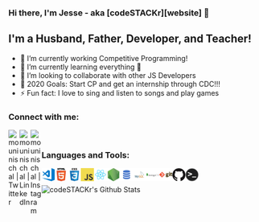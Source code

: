 ### Hi there, I'm Jesse - aka [codeSTACKr][website] 👋

## I'm a Husband, Father, Developer, and Teacher!
- 🔭 I’m currently working Competitive Programming!
- 🌱 I’m currently learning everything 🤣
- 👯 I’m looking to collaborate with other JS Developers
- 🥅 2020 Goals: Start CP and get an internship through CDC!!!
- ⚡ Fun fact: I love to sing and listen to songs and play games

### Connect with me:

[<img align="left" alt="mouninischal | Twitter" width="22px" src="https://cdn.jsdelivr.net/npm/simple-icons@v3/icons/twitter.svg" />][twitter]
[<img align="left" alt="mouninischal | LinkedIn" width="22px" src="https://cdn.jsdelivr.net/npm/simple-icons@v3/icons/linkedin.svg" />][linkedin]
[<img align="left" alt="mouninischal | Instagram" width="22px" src="https://cdn.jsdelivr.net/npm/simple-icons@v3/icons/instagram.svg" />][instagram]

<br />

### Languages and Tools:

<img align="left" alt="Visual Studio Code" width="26px" src="https://raw.githubusercontent.com/github/explore/80688e429a7d4ef2fca1e82350fe8e3517d3494d/topics/visual-studio-code/visual-studio-code.png" />
<img align="left" alt="HTML5" width="26px" src="https://raw.githubusercontent.com/github/explore/80688e429a7d4ef2fca1e82350fe8e3517d3494d/topics/html/html.png" />
<img align="left" alt="CSS3" width="26px" src="https://raw.githubusercontent.com/github/explore/80688e429a7d4ef2fca1e82350fe8e3517d3494d/topics/css/css.png" />
<img align="left" alt="JavaScript" width="26px" src="https://raw.githubusercontent.com/github/explore/80688e429a7d4ef2fca1e82350fe8e3517d3494d/topics/javascript/javascript.png" />
<img align="left" alt="React" width="26px" src="https://raw.githubusercontent.com/github/explore/80688e429a7d4ef2fca1e82350fe8e3517d3494d/topics/react/react.png" />
<img align="left" alt="Node.js" width="26px" src="https://raw.githubusercontent.com/github/explore/80688e429a7d4ef2fca1e82350fe8e3517d3494d/topics/nodejs/nodejs.png" />
<img align="left" alt="SQL" width="26px" src="https://raw.githubusercontent.com/github/explore/80688e429a7d4ef2fca1e82350fe8e3517d3494d/topics/sql/sql.png" />
<img align="left" alt="MySQL" width="26px" src="https://raw.githubusercontent.com/github/explore/80688e429a7d4ef2fca1e82350fe8e3517d3494d/topics/mysql/mysql.png" />
<img align="left" alt="MongoDB" width="26px" src="https://raw.githubusercontent.com/github/explore/80688e429a7d4ef2fca1e82350fe8e3517d3494d/topics/mongodb/mongodb.png" />
<img align="left" alt="Git" width="26px" src="https://raw.githubusercontent.com/github/explore/80688e429a7d4ef2fca1e82350fe8e3517d3494d/topics/git/git.png" />
<img align="left" alt="GitHub" width="26px" src="https://raw.githubusercontent.com/github/explore/78df643247d429f6cc873026c0622819ad797942/topics/github/github.png" />
<img align="left" alt="HTML5" width="26px" src="https://raw.githubusercontent.com/github/explore/80688e429a7d4ef2fca1e82350fe8e3517d3494d/topics/terminal/terminal.png" />

<br />
<br />



<img align="left" alt="codeSTACKr's Github Stats" src="https://github-readme-stats.vercel.app/api?username=Coolchirutha&show_icons=true&hide_border=true" />

[twitter]: https://twitter.com/MouniNischal
[instagram]: https://www.instagram.com/dmn_ikkada/
[linkedin]: https://www.linkedin.com/in/mouni-nischal-88689522/
